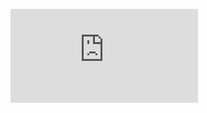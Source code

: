 <!--- Change the ## to your pull request number --->
![Coverage Badge](https://img.shields.io/endpoint?url=https://gist.githubusercontent.com/juanlujand/e4c26d3de05c0904fc9310624cc02e11/raw/TestCB__pull_##.json)